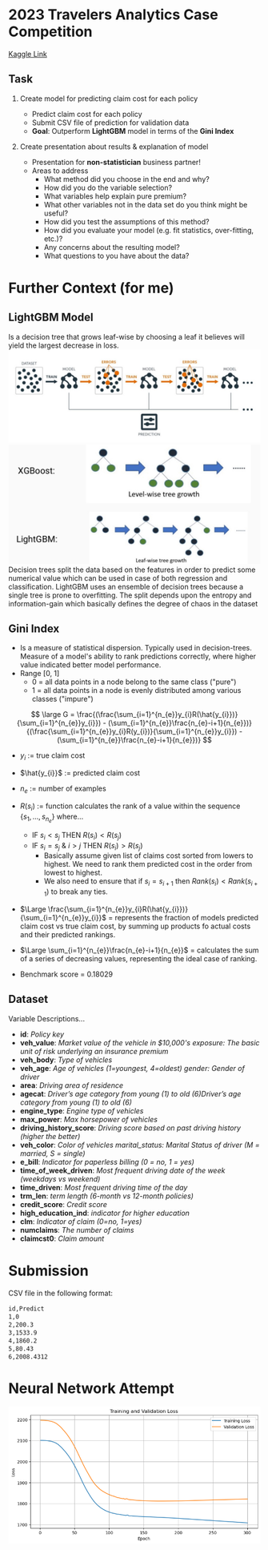 # 2023 Travelers Analytics Case Competition
[Kaggle Link](https://www.kaggle.com/competitions/2023-travelers-university-competition/overview)

## Task

1. Create model for predicting claim cost for each policy
    - Predict claim cost for each policy
    - Submit CSV file of prediction for validation data
    - **Goal**: Outperform **LightGBM** model in terms of the **Gini Index**


2. Create presentation about results & explanation of model
    - Presentation for **non-statistician** business partner!
    - Areas to address
        - What method did you choose in the end and why?
        - How did you do the variable selection?
        - What variables help explain pure premium?
        - What other variables not in the data set do you think might be useful?
        - How did you test the assumptions of this method?
        - How did you evaluate your model (e.g. fit statistics, over-fitting, etc.)?
        - Any concerns about the resulting model?
        - What questions to you have about the data?

# Further Context (for me)
## LightGBM Model
Is a decision tree that grows leaf-wise by choosing a leaf it believes will yield the largest decrease in loss.
[![LightDMG Diagram](/images/LightGBM%20Diagram.jpeg)](https://ilkerkatkat.blogspot.com/2020/05/python-light-gbm.html)
[![LightDMG vs XGBoost](/images/LightGBM%20vs%20XGBoost.jpeg)](https://ilkerkatkat.blogspot.com/2020/05/python-light-gbm.html)
Decision trees split the data based on the features in order to predict some numerical value which can be used in case of both regression and classification. LightGBM uses an ensemble of decision trees because a single tree is prone to overfitting. The split depends upon the entropy and information-gain which basically defines the degree of chaos in the dataset

## Gini Index
- Is a measure of statistical dispersion. Typically used in decision-trees. Measure of a model's ability to rank predictions correctly, where higher value indicated better model performance.
- Range [0, 1]
    - 0 = all data points in a node belong to the same class ("pure")
    - 1 = all data points in a node is evenly distributed among various classes ("impure")

$$
\large
G = \frac{(\frac{\sum_{i=1}^{n_{e}}y_{i}R(\hat{y_{i}})}{\sum_{i=1}^{n_{e}}y_{i}}) - (\sum_{i=1}^{n_{e}}\frac{n_{e}-i+1}{n_{e}})}{(\frac{\sum_{i=1}^{n_{e}}y_{i}R(y_{i})}{\sum_{i=1}^{n_{e}}y_{i}}) - (\sum_{i=1}^{n_{e}}\frac{n_{e}-i+1}{n_{e}})}
$$

- $y_{i}$ := true claim cost
- $\hat{y_{i}}$ := predicted claim cost
- $n_{e}$ := number of examples
- $R(s_{i})$ := function calculates the rank of a value within the sequence $\{ {s_{1}, ... , s_{n_{e}}} \}$ where... 
    - IF $s_{i} < s_{j}$ THEN $R(s_{i}) < R(s_{j})$
    - IF $s_{i} = s_{j}$ & $i > j$ THEN $R(s_{i}) > R(s_{j})$
        - Basically assume given list of claims cost sorted from lowers to highest. We need to rank them predicted cost in the order from lowest to highest.
        - We also need to ensure that if $s_{i} = s_{i+1}$ then $Rank(s_{i}) < Rank(s_{i+1})$ to break any ties.
    
- $\Large \frac{\sum_{i=1}^{n_{e}}y_{i}R(\hat{y_{i}})}{\sum_{i=1}^{n_{e}}y_{i}}$ = represents the fraction of models predicted claim cost vs true claim cost, by summing up products fo actual costs and their predicted rankings.
- $\Large \sum_{i=1}^{n_{e}}\frac{n_{e}-i+1}{n_{e}}$ = calculates the sum of a series of decreasing values, representing the ideal case of ranking.
- Benchmark score = 0.18029

## Dataset
Variable Descriptions...

- **id**: *Policy key*
- **veh_value**: *Market value of the vehicle in $10,000's
exposure: The basic unit of risk underlying an insurance premium*
- **veh_body**: *Type of vehicles*
- **veh_age**: *Age of vehicles (1=youngest, 4=oldest)
gender: Gender of driver*
- **area**: *Driving area of residence*
- **agecat**: *Driver’s age category from young (1) to old (6)Driver’s age category from young (1) to old (6)*
- **engine_type**: *Engine type of vehicles*
- **max_power**: *Max horsepower of vehicles*
- **driving_history_score**: *Driving score based on past driving history (higher the better)*
- **veh_color**: *Color of vehicles
marital_status: Marital Status of driver (M = married, S = single)*
- **e_bill**: *Indicator for paperless billing (0 = no, 1 = yes)*
- **time_of_week_driven**: *Most frequent driving date of the week (weekdays vs weekend)*
- **time_driven**: *Most frequent driving time of the day*
- **trm_len**: *term length (6-month vs 12-month policies)*
- **credit_score**: *Credit score*
- **high_education_ind**: *indicator for higher education*
- **clm**: *Indicator of claim (0=no, 1=yes)*
- **numclaims**: *The number of claims*
- **claimcst0**: *Claim amount*

# Submission
CSV file in the following format:
```
id,Predict
1,0
2,200.3
3,1533.9
4,1860.2
5,80.43
6,2008.4312
```

# Neural Network Attempt
![NN Image](/src/NN/NN.png)